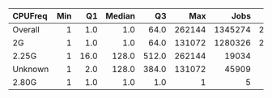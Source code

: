 | CPUFreq   |   Min |   Q1 |   Median |    Q3 |    Max |    Jobs |     Nodeh |   PercentUse |   Users |   Projects |
|:----------|------:|-----:|---------:|------:|-------:|--------:|----------:|-------------:|--------:|-----------:|
| Overall   |     1 |  1.0 |      1.0 |  64.0 | 262144 | 1345274 | 2822560.1 |        100.0 |     831 |        121 |
| 2G        |     1 |  1.0 |      1.0 |  64.0 | 131072 | 1280326 | 2143131.1 |         75.9 |     699 |        108 |
| 2.25G     |     1 | 16.0 |    128.0 | 512.0 | 262144 |   19034 |  452793.8 |         16.0 |     126 |         31 |
| Unknown   |     1 |  2.0 |    128.0 | 384.0 | 131072 |   45909 |  226635.1 |          8.0 |     579 |         88 |
| 2.80G     |     1 |  1.0 |      1.0 |   1.0 |      1 |       5 |       0.0 |          0.0 |       5 |          1 |